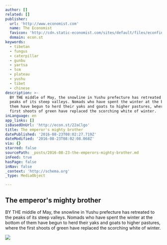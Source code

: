 ```yaml
---
author: []
related: []
publisher:
  url: 'http://www.economist.com'
  name: The Economist
  favicon: 'http://cdn.static-economist.com/sites/default/files/econfinal_favicon.ico'
  domain: econ.st
keywords:
  - tibetan
  - fungus
  - caterpillar
  - gunbu
  - yartsa
  - tcm
  - plateau
  - yushu
  - tibet
  - chinese
description: >-
  BY THE middle of May, the snowline in Yushu prefecture has retreated to the
  peaks of its steep valleys. Nomads who have spent the winter at the bottom of
  them have begun to herd their yaks and goats to higher pastures, where the
  first shoots of green have replaced the scorching white of winter.
inLanguage: en
app_links: []
isBasedOnUrl: 'http://econ.st/22aClgo'
title: The emperor's mighty brother
datePublished: '2016-08-23T08:02:27.719Z'
dateModified: '2016-08-23T08:02:08.068Z'
via: {}
starred: false
sourcePath: _posts/2016-08-23-the-emperors-mighty-brother.md
inFeed: true
hasPage: false
inNav: false
_context: 'http://schema.org'
_type: MediaObject

---
```

<article style=""><h1>The emperor's mighty brother</h1><p>BY THE middle of May, the snowline in Yushu prefecture has retreated to the peaks of its steep valleys. Nomads who have spent the winter at the bottom of them have begun to herd their yaks and goats to higher pastures, where the first shoots of green have replaced the scorching white of winter.</p><img src="http://cdn.static-economist.com/sites/default/files/cf_images/images-magazine/2015/12/19/GM/20151219_GMP002_facebook.jpg" /></article>